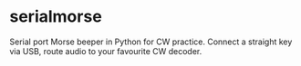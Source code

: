 serialmorse
===========

Serial port Morse beeper in Python for CW practice. Connect a straight key via USB, route audio to your favourite CW decoder.
